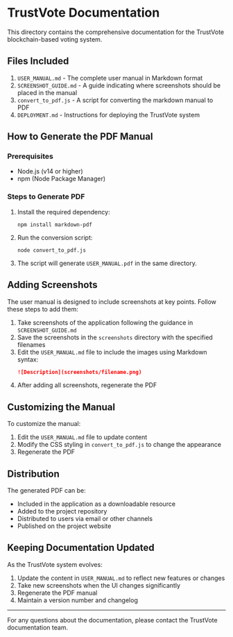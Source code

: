 # TrustVote Documentation

This directory contains the comprehensive documentation for the TrustVote blockchain-based voting system.

## Files Included

1. `USER_MANUAL.md` - The complete user manual in Markdown format
2. `SCREENSHOT_GUIDE.md` - A guide indicating where screenshots should be placed in the manual
3. `convert_to_pdf.js` - A script for converting the markdown manual to PDF
4. `DEPLOYMENT.md` - Instructions for deploying the TrustVote system

## How to Generate the PDF Manual

### Prerequisites

- Node.js (v14 or higher)
- npm (Node Package Manager)

### Steps to Generate PDF

1. Install the required dependency:
   ```
   npm install markdown-pdf
   ```

2. Run the conversion script:
   ```
   node convert_to_pdf.js
   ```

3. The script will generate `USER_MANUAL.pdf` in the same directory.

## Adding Screenshots

The user manual is designed to include screenshots at key points. Follow these steps to add them:

1. Take screenshots of the application following the guidance in `SCREENSHOT_GUIDE.md`
2. Save the screenshots in the `screenshots` directory with the specified filenames
3. Edit the `USER_MANUAL.md` file to include the images using Markdown syntax:
   ```markdown
   ![Description](screenshots/filename.png)
   ```
4. After adding all screenshots, regenerate the PDF

## Customizing the Manual

To customize the manual:

1. Edit the `USER_MANUAL.md` file to update content
2. Modify the CSS styling in `convert_to_pdf.js` to change the appearance
3. Regenerate the PDF

## Distribution

The generated PDF can be:
- Included in the application as a downloadable resource
- Added to the project repository
- Distributed to users via email or other channels
- Published on the project website

## Keeping Documentation Updated

As the TrustVote system evolves:

1. Update the content in `USER_MANUAL.md` to reflect new features or changes
2. Take new screenshots when the UI changes significantly
3. Regenerate the PDF manual
4. Maintain a version number and changelog

---

For any questions about the documentation, please contact the TrustVote documentation team.